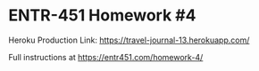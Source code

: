 # ENTR-451 Homework #4

Heroku Production Link: https://travel-journal-13.herokuapp.com/

Full instructions at https://entr451.com/homework-4/